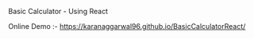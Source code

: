 Basic Calculator - Using React

Online Demo :- https://karanaggarwal96.github.io/BasicCalculatorReact/ 
